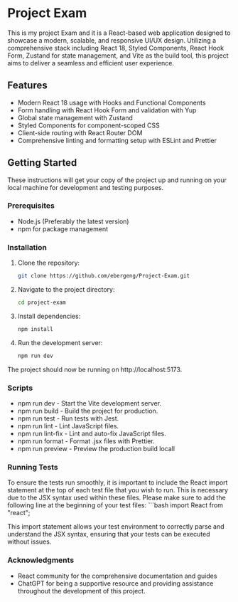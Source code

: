 # Project Exam

This is my project Exam and it is a React-based web application designed to showcase a modern, scalable, and responsive UI/UX design. Utilizing a comprehensive stack including React 18, Styled Components, React Hook Form, Zustand for state management, and Vite as the build tool, this project aims to deliver a seamless and efficient user experience.

## Features

- Modern React 18 usage with Hooks and Functional Components
- Form handling with React Hook Form and validation with Yup
- Global state management with Zustand
- Styled Components for component-scoped CSS
- Client-side routing with React Router DOM
- Comprehensive linting and formatting setup with ESLint and Prettier

## Getting Started

These instructions will get your copy of the project up and running on your local machine for development and testing purposes.

### Prerequisites

- Node.js (Preferably the latest version)
- npm for package management

### Installation

1. Clone the repository:

    ```bash
    git clone https://github.com/ebergeng/Project-Exam.git

2. Navigate to the project directory:

    ```bash
    cd project-exam

3. Install dependencies:

    ```bash
    npm install

4. Run the development server:

    ```bash
    npm run dev

The project should now be running on http://localhost:5173.

### Scripts
- npm run dev - Start the Vite development server.
- npm run build - Build the project for production.
- npm run test - Run tests with Jest.
- npm run lint - Lint JavaScript files.
- npm run lint-fix - Lint and auto-fix JavaScript files.
- npm run format - Format .jsx files with Prettier.
- npm run preview - Preview the production build locall


### Running Tests
To ensure the tests run smoothly, it is important to include the React import statement at the top of each test file that you wish to run. This is necessary due to the JSX syntax used within these files. Please make sure to add the following line at the beginning of your test files:
    ```bash
    import React from "react";

This import statement allows your test environment to correctly parse and understand the JSX syntax, ensuring that your tests can be executed without issues.

### Acknowledgments
- React community for the comprehensive documentation and guides
- ChatGPT for being a supportive resource and providing assistance throughout the development of this project.